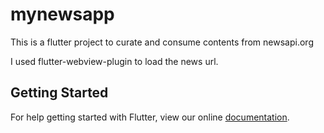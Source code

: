 # mynewsapp

This is a flutter project to curate and consume contents from newsapi.org

I used flutter-webview-plugin to load the news url.

## Getting Started

For help getting started with Flutter, view our online
[documentation](https://flutter.io/).
